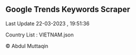 

## Google Trends Keywords Scraper 
 
Last Update 22-03-2023 , 19:51:36

Country List :
VIETNAM.json



© Abdul Muttaqin 
